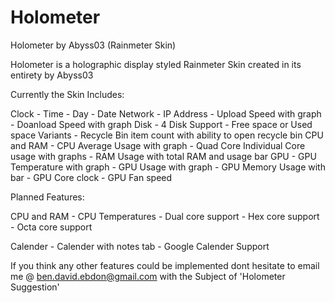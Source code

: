 # Holometer
Holometer by Abyss03 (Rainmeter Skin)

Holometer is a holographic display styled Rainmeter Skin created in its entirety by Abyss03

Currently the Skin Includes:

Clock
	- Time
	- Day
	- Date
Network
	- IP Address
	- Upload Speed with graph
	- Doanload Speed with graph
Disk
	- 4 Disk Support
	- Free space or Used space Variants
	- Recycle Bin item count with ability to open recycle bin
CPU and RAM
	- CPU Average Usage with graph
	- Quad Core Individual Core usage with graphs
	- RAM Usage with total RAM and usage bar
GPU
	- GPU Temperature with graph
	- GPU Usage with graph
	- GPU Memory Usage with bar
	- GPU Core clock
	- GPU Fan speed
	
Planned Features:

CPU and RAM
	- CPU Temperatures
	- Dual core support
	- Hex core support
	- Octa core support
	
Calender
	- Calender with notes tab
	- Google Calender Support

If you think any other features could be implemented dont hesitate to email me @ ben.david.ebdon@gmail.com with the Subject of 'Holometer Suggestion'